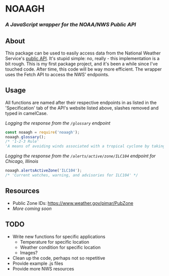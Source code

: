 # NOAAGH
### *A JavaScript wrapper for the NOAA/NWS Public API*

## About
This package can be used to easily access data from the National Weather Service's [public API](https://www.weather.gov/documentation/services-web-api#). It's stupid simple: no, really - this implementation is a bit rough. This is my first package project, and it's been a while since I've touched code. After time, this code will be way more efficient. The wrapper uses the Fetch API to access the NWS' endpoints.
## Usage
All functions are named after their respective endpoints in as listed in the 'Specification' tab of the API's website listed above, slashes removed and typed in camelCase.

*Logging the response from the `/glossary` endpoint*
```js
const noaagh = require('noaagh');
noaagh.glossary();
/* '1-2-3 Rule'
'A means of avoiding winds associated with a tropical cyclone by taking into account the forecast track error of the National Weather Service...'*/
```
*Logging the response from the `/alerts/active/zone/ILC104` endpoint for Chicago, Illinois*
```js
noaagh.alertsActiveZone('ILC104');
/* 'Current watches, warning, and advisories for ILC104' */
```
## Resources
- Public Zone IDs: https://www.weather.gov/pimar/PubZone
- *More coming soon*
## TODO
- Write new functions for specific applications
  - Temperature for specific location
  - Weather condition for specific location
  - Images?
- Clean up the code, perhaps not so repetitive
- Provide example .js files
- Provide more NWS resources